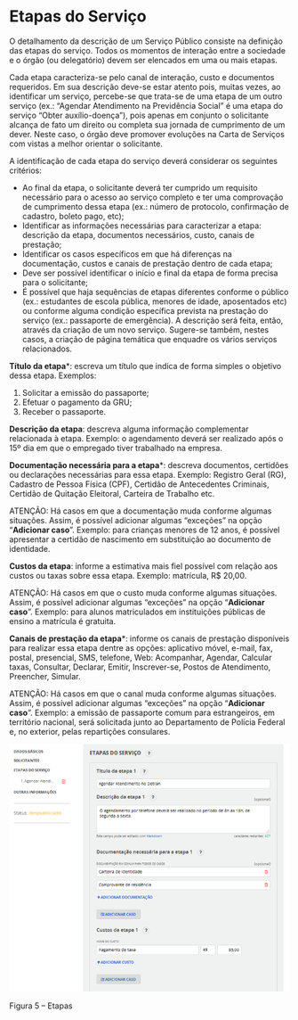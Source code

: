 # Etapas do Serviço

O detalhamento da descrição de um Serviço Público consiste na definição das etapas do serviço. Todos os momentos de interação entre a sociedade e o órgão (ou delegatório) devem ser elencados em uma ou mais etapas. 

Cada etapa caracteriza-se pelo canal de interação, custo e documentos requeridos. Em sua descrição deve-se estar atento pois, muitas vezes, ao identificar um serviço, percebe-se que trata-se de uma etapa de um outro serviço (ex.: “Agendar Atendimento na Previdência Social” é uma etapa do serviço “Obter auxílio-doença”), pois apenas em conjunto o solicitante alcança de fato um direito ou completa sua jornada de cumprimento de um dever. Neste caso, o órgão deve promover evoluções na Carta de Serviços com vistas a melhor orientar o solicitante.

A identificação de cada etapa do serviço deverá considerar os seguintes critérios:

* Ao final da etapa, o solicitante deverá ter cumprido um requisito necessário para o acesso ao serviço completo e ter uma comprovação de cumprimento dessa etapa (ex.: número de protocolo, confirmação de cadastro, boleto pago, etc);
* Identificar as informações necessárias para caracterizar a etapa: descrição da etapa, documentos necessários, custo, canais de prestação;
* Identificar os casos específicos em que há diferenças na documentação, custos e canais de prestação dentro de cada etapa;
* Deve ser possível identificar o início e final da etapa de forma precisa para o solicitante;
* É possível que haja sequências de etapas diferentes conforme o público (ex.: estudantes de escola pública, menores de idade, aposentados etc) ou conforme alguma condição específica prevista na prestação do serviço (ex.: passaporte de emergência). A descrição será feita, então, através da criação de um novo serviço. Sugere-se também, nestes casos, a criação de página temática que enquadre os vários serviços relacionados.

**Título da etapa***: escreva um título que indica de forma simples o objetivo dessa etapa. Exemplos:

1. Solicitar a emissão do passaporte;
2. Efetuar o pagamento da GRU;
3. Receber o passaporte.

**Descrição da etapa**: descreva alguma informação complementar relacionada à etapa. Exemplo: o agendamento deverá ser realizado após o 15º dia em que o empregado tiver trabalhado na empresa.

**Documentação necessária para a etapa***: descreva documentos, certidões ou declarações necessárias para essa etapa. Exemplo: Registro Geral (RG), Cadastro de Pessoa Física (CPF), Certidão de Antecedentes Criminais, Certidão de Quitação Eleitoral, Carteira de Trabalho etc.

ATENÇÃO: Há casos em que a documentação muda conforme algumas situações. Assim, é possível adicionar algumas “exceções” na opção “**Adicionar caso**”. Exemplo: para crianças menores de 12 anos, é possível apresentar a certidão de nascimento em substituição ao documento de identidade.

**Custos da etapa**: informe a estimativa mais fiel possível com relação aos custos ou taxas sobre essa etapa. Exemplo: matrícula, R$ 20,00.

ATENÇÃO: Há casos em que o custo muda conforme algumas situações. Assim, é possível adicionar algumas “exceções” na opção “**Adicionar caso**”. Exemplo: para alunos matriculados em instituições públicas de ensino a matrícula é gratuita.

**Canais de prestação da etapa***: informe os canais de prestação disponíveis para realizar essa etapa dentre as opções: aplicativo móvel, e-mail, fax, postal, presencial, SMS, telefone, Web: Acompanhar, Agendar, Calcular taxas, Consultar, Declarar, Emitir, Inscrever-se, Postos de Atendimento, Preencher, Simular.

ATENÇÃO: Há casos em que o canal muda conforme algumas situações. Assim, é possível adicionar algumas “exceções” na opção “**Adicionar caso**”. Exemplo: a emissão de passaporte comum para estrangeiros, em território nacional, será solicitada junto ao Departamento de Polícia Federal e, no exterior, pelas repartições consulares.  

![](imagens/Etapas.png)  

Figura 5 – Etapas